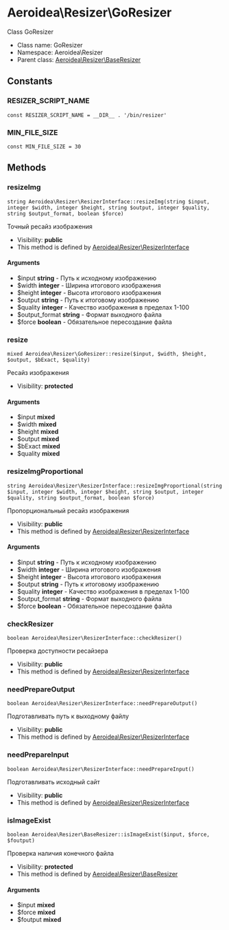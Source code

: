 Aeroidea\Resizer\GoResizer
===============

Class GoResizer




* Class name: GoResizer
* Namespace: Aeroidea\Resizer
* Parent class: [Aeroidea\Resizer\BaseResizer](Aeroidea-Resizer-BaseResizer.md)



Constants
----------


### RESIZER_SCRIPT_NAME

    const RESIZER_SCRIPT_NAME = __DIR__ . '/bin/resizer'





### MIN_FILE_SIZE

    const MIN_FILE_SIZE = 30







Methods
-------


### resizeImg

    string Aeroidea\Resizer\ResizerInterface::resizeImg(string $input, integer $width, integer $height, string $output, integer $quality, string $output_format, boolean $force)

Точный ресайз изображения



* Visibility: **public**
* This method is defined by [Aeroidea\Resizer\ResizerInterface](Aeroidea-Resizer-ResizerInterface.md)


#### Arguments
* $input **string** - Путь к исходному изображению
* $width **integer** - Ширина итогового изображения
* $height **integer** - Высота итогового изображения
* $output **string** - Путь к итоговому изображению
* $quality **integer** - Качество изображения в пределах 1-100
* $output_format **string** - Формат выходного файла
* $force **boolean** - Обязательное пересоздание файла



### resize

    mixed Aeroidea\Resizer\GoResizer::resize($input, $width, $height, $output, $bExact, $quality)

Ресайз изображения



* Visibility: **protected**


#### Arguments
* $input **mixed**
* $width **mixed**
* $height **mixed**
* $output **mixed**
* $bExact **mixed**
* $quality **mixed**



### resizeImgProportional

    string Aeroidea\Resizer\ResizerInterface::resizeImgProportional(string $input, integer $width, integer $height, string $output, integer $quality, string $output_format, boolean $force)

Пропорциональный ресайз изображения



* Visibility: **public**
* This method is defined by [Aeroidea\Resizer\ResizerInterface](Aeroidea-Resizer-ResizerInterface.md)


#### Arguments
* $input **string** - Путь к исходному изображению
* $width **integer** - Ширина итогового изображения
* $height **integer** - Высота итогового изображения
* $output **string** - Путь к итоговому изображению
* $quality **integer** - Качество изображения в пределах 1-100
* $output_format **string** - Формат выходного файла
* $force **boolean** - Обязательное пересоздание файла



### checkResizer

    boolean Aeroidea\Resizer\ResizerInterface::checkResizer()

Проверка доступности ресайзера



* Visibility: **public**
* This method is defined by [Aeroidea\Resizer\ResizerInterface](Aeroidea-Resizer-ResizerInterface.md)




### needPrepareOutput

    boolean Aeroidea\Resizer\ResizerInterface::needPrepareOutput()

Подготавливать путь к выходному файлу



* Visibility: **public**
* This method is defined by [Aeroidea\Resizer\ResizerInterface](Aeroidea-Resizer-ResizerInterface.md)




### needPrepareInput

    boolean Aeroidea\Resizer\ResizerInterface::needPrepareInput()

Подготавливать исходный сайт



* Visibility: **public**
* This method is defined by [Aeroidea\Resizer\ResizerInterface](Aeroidea-Resizer-ResizerInterface.md)




### isImageExist

    boolean Aeroidea\Resizer\BaseResizer::isImageExist($input, $force, $foutput)

Проверка наличия конечного файла



* Visibility: **protected**
* This method is defined by [Aeroidea\Resizer\BaseResizer](Aeroidea-Resizer-BaseResizer.md)


#### Arguments
* $input **mixed**
* $force **mixed**
* $foutput **mixed**


